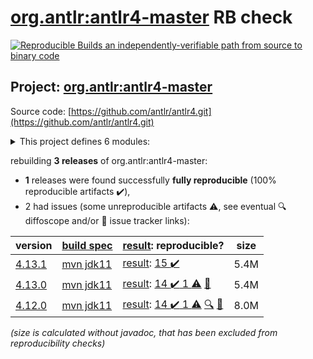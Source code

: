 [org.antlr:antlr4-master](https://central.sonatype.com/artifact/org.antlr/antlr4-master/versions) RB check
=======

[![Reproducible Builds](https://reproducible-builds.org/images/logos/rb.svg) an independently-verifiable path from source to binary code](https://reproducible-builds.org/)

## Project: [org.antlr:antlr4-master](https://central.sonatype.com/artifact/org.antlr/antlr4-master/versions)

Source code: [https://github.com/antlr/antlr4.git](https://github.com/antlr/antlr4.git)

<details><summary>This project defines 6 modules:</summary>

* [org.antlr:antlr4](https://central.sonatype.com/artifact/org.antlr/antlr4/4.13.1)
* [org.antlr:antlr4-master](https://central.sonatype.com/artifact/org.antlr/antlr4-master/4.13.1)
* [org.antlr:antlr4-maven-plugin](https://central.sonatype.com/artifact/org.antlr/antlr4-maven-plugin/4.13.1)
* [org.antlr:antlr4-runtime](https://central.sonatype.com/artifact/org.antlr/antlr4-runtime/4.13.1)
* [org.antlr:antlr4-runtime-testsuite](https://central.sonatype.com/artifact/org.antlr/antlr4-runtime-testsuite/4.13.1)
* [org.antlr:antlr4-tool-testsuite](https://central.sonatype.com/artifact/org.antlr/antlr4-tool-testsuite/4.13.1)
</details>

rebuilding **3 releases** of org.antlr:antlr4-master:
- **1** releases were found successfully **fully reproducible** (100% reproducible artifacts :heavy_check_mark:),
- 2 had issues (some unreproducible artifacts :warning:, see eventual :mag: diffoscope and/or :memo: issue tracker links):

| version | [build spec](/BUILDSPEC.md) | [result](https://reproducible-builds.org/docs/jvm/): reproducible? | size |
| -- | --------- | ------ | -- |
| [4.13.1](https://central.sonatype.com/artifact/org.antlr/antlr4-master/4.13.1/pom) | [mvn jdk11](antlr4-4.13.1.buildspec) | [result](antlr4-master-4.13.1.buildinfo): [15 :heavy_check_mark: ](antlr4-master-4.13.1.buildcompare) | 5.4M |
| [4.13.0](https://central.sonatype.com/artifact/org.antlr/antlr4-master/4.13.0/pom) | [mvn jdk11](antlr4-4.13.0.buildspec) | [result](antlr4-master-4.13.0.buildinfo): [14 :heavy_check_mark:  1 :warning:](antlr4-master-4.13.0.buildcompare) [:memo:](https://github.com/antlr/antlr4/pull/4277) | 5.4M |
| [4.12.0](https://central.sonatype.com/artifact/org.antlr/antlr4-master/4.12.0/pom) | [mvn jdk11](antlr4-4.12.0.buildspec) | [result](antlr4-master-4.12.0.buildinfo): [14 :heavy_check_mark:  1 :warning:](antlr4-master-4.12.0.buildcompare) [:mag:](antlr4-master-4.12.0.diffoscope) [:memo:](https://github.com/antlr/antlr4/pull/4277) | 8.0M |

<i>(size is calculated without javadoc, that has been excluded from reproducibility checks)</i>
